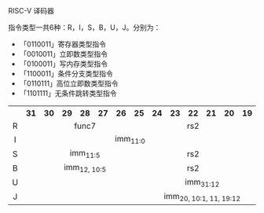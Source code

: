 RISC-V 译码器

指令类型一共6种：R，I，S，B，U，J。分别为：
- 「0110011」寄存器类型指令
- 「0010011」立即数类型指令
- 「0100011」写内存类型指令
- 「1100011」条件分支类型指令
- 「0110111」高位立即数类型指令
- 「1101111」无条件跳转类型指令


<style>
  th {
    text-align: center;
  }
  td {
    text-align: center;
  }
</style>
<table>
  <tr>
    <th style="border:0;"></th>
    <th>31</th> <th>30</th> <th>29</th> <th>28</th> <th>27</th> <th>26</th> <th>25</th> <th>24</th> 
    <th>23</th> <th>22</th> <th>21</th> <th>20</th> <th>19</th> <th>18</th> <th>17</th> <th>16</th> 
    <th>15</th> <th>14</th> <th>13</th> <th>12</th> <th>11</th> <th>10</th> <th> 9</th> <th> 8</th> 
    <th> 7</th> <th> 6</th> <th> 5</th> <th> 4</th> <th> 3</th> <th> 2</th> <th> 1</th> <th> 0</th>
  </tr>
  <tr>
    <td style="border:0;">R</td>
    <td colspan="7">func7</td>
    <td colspan="5">rs2</td>
    <td colspan="5">rs1</td>
    <td colspan="3">func3</td>
    <td colspan="5">rd</td>
    <td colspan="7">op</td>
  </tr>
  <tr>
    <td style="border:0;">I</td>
    <td colspan="12">imm<sub>11:0</sub></td>
    <td colspan="5">rs1</td>
    <td colspan="3">func3</td>
    <td colspan="5">rd</td>
    <td colspan="7">op</td>
  </tr>
  <tr>
    <td style="border:0;">S</td>
    <td colspan="7">imm<sub>11:5</sub></td>
    <td colspan="5">rs2</td>
    <td colspan="5">rs1</td>
    <td colspan="3">func3</td>
    <td colspan="5">imm<sub>4:0</sub></td>
    <td colspan="7">op</td>
  </tr>
  <tr>
    <td style="border:0;">B</td>
    <td colspan="7">imm<sub>12, 10:5</sub></td>
    <td colspan="5">rs2</td>
    <td colspan="5">rs1</td>
    <td colspan="3">func3</td>
    <td colspan="5">imm<sub>4:1, 11</sub></td>
    <td colspan="7">op</td>
  </tr>
  <tr>
    <td style="border:0;">U</td>
    <td colspan="20">imm<sub>31:12</sub></td>
    <td colspan="5">rd</td>
    <td colspan="7">op</td>
  </tr>
  <tr>
    <td style="border:0;">J</td>
    <td colspan="20">imm<sub>20, 10:1, 11, 19:12</sub></td>
    <td colspan="5">rd</td>
    <td colspan="7">op</td>
  </tr>
</table>


